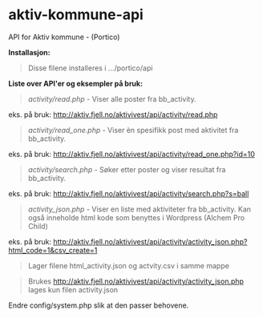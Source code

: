 # aktiv-kommune-api
API for Aktiv kommune - (Portico)

**Installasjon:**

>Disse filene installeres i .../portico/api

**Liste over API'er og eksempler på bruk:**

>_activity/read.php_ - Viser alle poster fra bb_activity.

eks. på bruk: http://aktiv.fjell.no/aktivivest/api/activity/read.php

>_activity/read_one.php_ - Viser èn spesifikk post med aktivitet fra bb_activity.

eks. på bruk: http://aktiv.fjell.no/aktivivest/api/activity/read_one.php?id=10

>_activity/search.php_ - Søker etter poster og viser resultat fra bb_activity.

eks. på bruk: http://aktiv.fjell.no/aktivivest/api/activity/search.php?s=ball

>_activity_json.php_ - Viser en liste med aktiviteter fra bb_activity. Kan også inneholde html kode som benyttes i Wordpress (Alchem Pro Child) 

eks. på bruk: http://aktiv.fjell.no/aktivivest/api/activity/activity_json.php?html_code=1&csv_create=1

>Lager filene html_activity.json og actvity.csv i samme mappe 

>Brukes http://aktiv.fjell.no/aktivivest/api/activity/activity_json.php lages kun filen activity.json

Endre config/system.php slik at den passer behovene.
